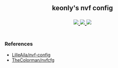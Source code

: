 <h2 align="center">
    keonly's nvf config
    <div align="center">
          <p></p>
          <div align="center">
             <a href="https://github.com/keonly/nvf-config/">
                <img src="https://img.shields.io/github/last-commit/keonly/nvf-config?color=e0e0e0&labelColor=262626&style=for-the-badge&logo=github&logoColor=e0e0e0">
             </a>
             <a = href="https://nixos.org">
                <img src="https://img.shields.io/badge/NixOS-unstable-blue.svg?style=for-the-badge&labelColor=262626&logo=NixOS&logoColor=e0e0e0&color=e0e0e0">
             </a>
             <a href="https://github.com/keonly/nvf-config/blob/main/LICENSE">
                <img src="https://img.shields.io/static/v1.svg?style=for-the-badge&label=License&message=MIT&colorA=262626&colorB=e0e0e0&logo=unlicense&logoColor=e0e0e0"/>
             </a>
          </div>
          <br>
   </div>
</h2>

### References

- [LilleAila/nvf-config](https://github.com/LilleAila/nvf-config)
- [TheColorman/nvfcfg](https://github.com/TheColorman/nvfcfg)
